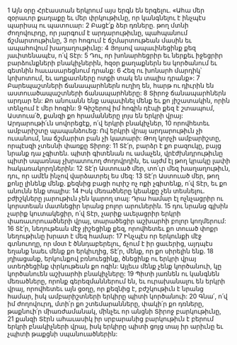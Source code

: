 1 Այն օրը Հրէաստան երկրում այս երգն են երգելու.
«Ահա մեր զօրաւոր քաղաքը եւ մեր փրկութիւնը,
որ կանգնելու է ինչպէս պարիսպ ու պատուար:
2 Բացէ՛ք ձեր դռները.
թող մտնի ժողովուրդը,
որ յարգում է արդարութիւնը,
պահպանում ճշմարտութիւնը,
3 որ հոգում է ճշմարտութեան մասին
եւ ապահովում խաղաղութիւնը:
4 Յոյսով ապաւինեցինք քեզ յաւիտենապէս, ո՛վ Տէր:
5 Դու, որ խոնարհեցրիր եւ ներքեւ իջեցրիր բարձունքների բնակիչներին,
հզօր քաղաքներն ես կործանում
եւ գետնին հաւասարեցնում դրանք:
6 Հեզ ու խոնարհ մարդիկ՝ կոխոտում,
եւ աղքատները ոտքի տակ են տալիս դրանք»:
7 Բարեպաշտների ճանապարհներն ուղիղ են,
հարթ ու դիւրին են աստուածապաշտների ճանապարհները:
8 Տիրոջ ճանապարհներն արդար են:
Քո անուանն ենք ապաւինել մենք եւ քո յիշատակին,
որին տենչում է մեր հոգին:
9 Գիշերով իմ հոգին դէպի քեզ է շտապում, Աստուա՛ծ,
քանզի քո հրամանները լոյս են երկրի վրայ:
Արդարութի՛ւն սովորեցէք, ո՛վ երկրի բնակիչներ,
10 որովհետեւ ամբարիշտը պապանձուեց:
Ով երկրի վրայ արդարութիւն չի ուսանում,
նա ճշմարիտ բան չի կատարի:
Թող կորչի ամբարիշտը,
որպէսզի չտեսնի փառքը Տիրոջ:
11 Տէ՛ր, բարձր է քո բազուկը,
բայց նրանք դա չգիտեն.
պիտի գիտենան ու ամաչեն,
վրէժխնդրութիւնը պիտի սպառնայ չխրատուող ժողովրդին,
եւ այժմ էլ թող կրակը լափի հակառակորդներին:
12 Տէ՛ր Աստուած մեր, տո՛ւր մեզ խաղաղութիւն,
դու, որ ամէն ինչով վարձատրել ես մեզ:
13 Տէ՛ր Աստուած մեր, թող քոնը լինենք մենք.
քեզնից բացի ուրիշ ոչ ոքի չգիտենք, ո՛վ Տէր,
եւ քո անունն ենք տալիս:
14 Իսկ մեռածները կեանքը չեն տեսնելու.
բժիշկները յարութիւն չեն կարող տալ:
Դրա համար էլ ոչնչացրիր ու կորստեան մատնեցիր նրանց բոլոր արուներին.
15 դու նրանց գլխին չարիք կուտակեցիր, ո՛վ Տէր,
չարիք աւելացրիր երկրի փառաւորուածների վրայ,
տարածեցիր աշխարհի բոլոր կողմերում:
16 Տէ՛ր, նեղութեան մէջ յիշեցինք քեզ,
որովհետեւ քո տուած փոքր նեղութիւնը խրատ է մեզ համար:
17 Ինչպէս որ երկունքի մէջ գտնուողը, որ մօտ է ծննդաբերելու,
ճչում է իր ցաւերից,
այդպէս եղանք նաեւ մենք քո երկիւղից, Տէ՛ր,
մենք, որ քո սիրելին ենք.
18 յղիացանք, երկունքով բռնուեցինք,
ծնեցինք ու երկրի վրայ ստեղծեցինք փրկութեան քո ոգին:
Այլեւս մենք չենք կործանուի,
կը կործանուեն աշխարհի բնակիչները:
19 Պիտի յառնեն ու կանգնեն մեռածները,
որոնք գերեզմաններում են,
եւ ուրախանալու են երկրի վրայ,
որովհետեւ այն ցօղը, որ քեզնից է,
բժշկութիւն է նրանց համար,
իսկ ամբարիշտների երկիրը պիտի կործանուի:
20 Գնա՛, ո՛վ իմ ժողովուրդ, մտի՛ր քո շտեմարանները, փակի՛ր քո դռները, թաքնուի՛ր միառժամանակ, մինչեւ որ անցնի Տիրոջ բարկութիւնը, 21 քանզի Տէրն ահաւասիկ իր սրբարանից բարկութիւն է բերում երկրի բնակիչների վրայ, իսկ երկիրը պիտի ցոյց տայ իր արիւնը եւ չպիտի թաքցնի սպանուածներին:
